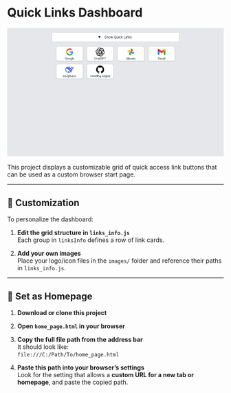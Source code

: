 # Quick Links Dashboard

![Screenshot of the Dashboard](./Screenshot.png)

This project displays a customizable grid of quick access link buttons that can be used as a custom browser start page.

---

## 🔧 Customization

To personalize the dashboard:

1. **Edit the grid structure in `links_info.js`**  
   Each group in `linksInfo` defines a row of link cards.

2. **Add your own images**  
   Place your logo/icon files in the `images/` folder and reference their paths in `links_info.js`.

---

## 🚀 Set as Homepage

1. **Download or clone this project**  

2. **Open `home_page.html` in your browser**

3. **Copy the full file path from the address bar**  
   It should look like:  
   `file:///C:/Path/To/home_page.html`

4. **Paste this path into your browser’s settings**  
   Look for the setting that allows a **custom URL for a new tab or homepage**, and paste the copied path.
